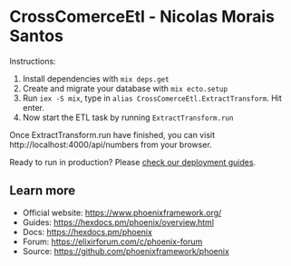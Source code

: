 # CrossComerceEtl - Nicolas Morais Santos
Instructions:
1. Install dependencies with `mix deps.get`
2. Create and migrate your database with `mix ecto.setup`
3. Run `iex -S mix`, type in `alias CrossComerceEtl.ExtractTransform`. Hit enter.
4. Now start the ETL task by running `ExtractTransform.run`

Once ExtractTransform.run have finished, you can visit http://localhost:4000/api/numbers from your browser.

Ready to run in production? Please [check our deployment guides](https://hexdocs.pm/phoenix/deployment.html).

## Learn more

  * Official website: https://www.phoenixframework.org/
  * Guides: https://hexdocs.pm/phoenix/overview.html
  * Docs: https://hexdocs.pm/phoenix
  * Forum: https://elixirforum.com/c/phoenix-forum
  * Source: https://github.com/phoenixframework/phoenix
